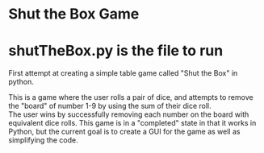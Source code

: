 # Shut the Box Game

# shutTheBox.py is the file to run

First attempt at creating a simple table game called "Shut the Box" in python.

This is a game where the user rolls a pair of dice, and attempts to remove the "board" of number 1-9 by using the sum of their dice roll.  
The user wins by successfully removing each number on the board with equivalent dice rolls.  This game is in a "completed" state in that it works in Python, but the current goal is to create a GUI for the game as well as simplifying the code.
